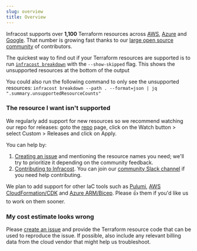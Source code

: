 ```yaml
---
slug: overview
title: Overview
---
```


Infracost supports over **1,100** Terraform resources across [AWS](/docs/supported_resources/aws), [Azure](/docs/supported_resources/azure) and [Google](/docs/supported_resources/google). That number is growing fast thanks to our [large open source community](https://github.com/infracost/infracost/#community-and-contributing) of contributors.

The quickest way to find out if your Terraform resources are supported is to run [`infracost breakdown`](/#usage) with the `--show-skipped` flag. This shows the unsupported resources at the bottom of the output

You could also run the following command to only see the unsupported resources:
`infracost breakdown --path . --format=json | jq ".summary.unsupportedResourceCounts"`

### The resource I want isn't supported

We regularly add support for new resources so we recommend watching our repo for releases: goto the [repo](https://github.com/infracost/infracost) page, click on the Watch button > select Custom > Releases and click on Apply.

You can help by:
1. [Creating an issue](https://github.com/infracost/infracost/issues/new/choose) and mentioning the resource names you need; we'll try to prioritize it depending on the community feedback.
2. [Contributing to Infracost](https://github.com/infracost/infracost#contributing). You can join our [community Slack channel](https://www.infracost.io/community-chat) if you need help contributing.

We plan to add support for other IaC tools such as [Pulumi](https://github.com/infracost/infracost/issues/187), [AWS CloudFormation/CDK](https://github.com/infracost/infracost/issues/190) and [Azure ARM/Bicep](https://github.com/infracost/infracost/issues/812). Please 👍 them if you'd like us to work on them sooner.

### My cost estimate looks wrong

Please [create an issue](https://github.com/infracost/infracost/issues/new/choose) and provide the Terraform resource code that can be used to reproduce the issue. If possible, also include any relevant billing data from the cloud vendor that might help us troubleshoot.
